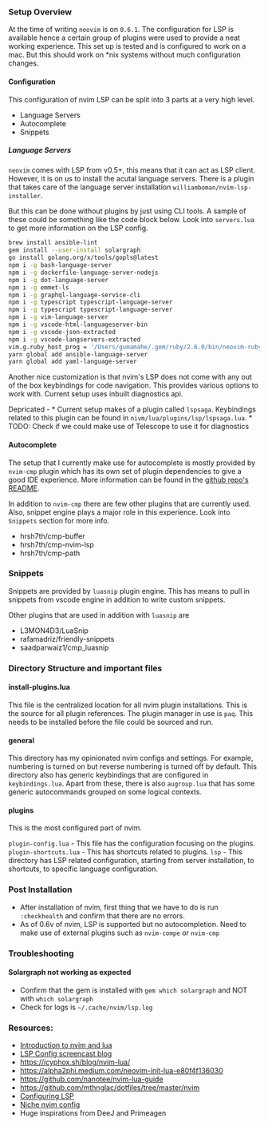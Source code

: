 ### Setup Overview
At the time of writing `neovim` is on `0.6.1`. The configuration for LSP is available hence a certain group of plugins were used to provide a neat working experience. This set up is tested and is configured to work on a mac. But this should work on *nix systems without much configuration changes.

#### Configuration
This configuration of nvim LSP can be split into 3 parts at a very high level.

- Language Servers
- Autocomplete
- Snippets

##### Language Servers
`neovim` comes with LSP from v0.5+, this means that it can act as LSP client. However, it is on us to install the acutal language servers. There is a plugin that takes care of the language server installation `williamboman/nvim-lsp-installer`.

But this can be done without plugins by just using CLI tools. A sample of these could be something like the code block below. Look into `servers.lua` to get more information on the LSP config.

```bash
brew install ansible-lint
gem install --user-install solargraph
go install golang.org/x/tools/gopls@latest
npm i -g bash-language-server
npm i -g dockerfile-language-server-nodejs
npm i -g dot-language-server
npm i -g emmet-ls
npm i -g graphql-language-service-cli
npm i -g typescript typescript-language-server
npm i -g typescript typescript-language-server
npm i -g vim-language-server
npm i -g vscode-html-languageserver-bin
npm i -g vscode-json-extracted
npm i -g vscode-langservers-extracted
vim.g.ruby_host_prog = '/Users/gumamahe/.gem/ruby/2.6.0/bin/neovim-ruby-host'
yarn global add ansible-language-server
yarn global add yaml-language-server
```
Another nice customization is that nvim's LSP does not come with any out of the box keybindings for code navigation. This provides various options to work with. Current setup uses inbuilt diagnostics api.

Depricated - * Current setup makes of a plugin called `lspsaga`. Keybindings related to this plugin can be found in `nivm/lua/plugins/lsp/lspsaga.lua`. *
TODO: Check if we could make use of Telescope to use it for diagnostics

#### Autocomplete
The setup that I currently make use for autocomplete is mostly provided by `nvim-cmp` plugin which has its own set of plugin dependencies to give a good IDE experience. More information can be found in the [github repo's README](https://github.com/hrsh7th/nvim-cmp).

In addition to `nvim-cmp` there are few other plugins that are currently used. Also, snippet engine plays a major role in this experience. Look into `Snippets` section for more info.

- hrsh7th/cmp-buffer
- hrsh7th/cmp-nvim-lsp
- hrsh7th/cmp-path

### Snippets
Snippets are provided by `luasnip` plugin engine. This has means to pull in snippets from vscode engine in addition to write custom snippets.

Other plugins that are used in addition with `luasnip` are
- L3MON4D3/LuaSnip
- rafamadriz/friendly-snippets
- saadparwaiz1/cmp_luasnip

### Directory Structure and important files
#### install-plugins.lua

This file is the centralized location for all nvim plugin installations. This is the source for all plugin references. The plugin manager in use is `paq`. This needs to be installed before the file could be sourced and run.

#### general

This directory has my opinionated nvim configs and settings. For example, numbering is turned on but reverse numbering is turned off by default. This directory also has generic keybindings that are configured in `keybindings.lua`. Apart from these, there is also `augroup.lua` that has some generic autocommands grouped on some logical contexts.

#### plugins

This is the most configured part of nvim.

`plugin-config.lua` - This file has the configuration focusing on the plugins.
`plugin-shortcuts.lua` - This has shortcuts related to plugins.
`lsp` - This directory has LSP related configuration, starting from server installation, to shortcuts, to specific language configuration.

### Post Installation
- After installation of nvim, first thing that we have to do is run `:checkhealth` and confirm that there are no errors.
- As of 0.6v of nvim, LSP is supported but no autocompletion. Need to make use of external plugins such as `nvim-compe` or `nvim-cmp`

### Troubleshooting

#### Solargraph not working as expected
- Confirm that the gem is installed with `gem which solargraph` and NOT with `which solargraph`
- Check for logs is `~/.cache/nvim/lsp.log`

### Resources:
- [Introduction to nvim and lua](https://vonheikemen.github.io/devlog/tools/configuring-neovim-using-lua/)
- [LSP Config screencast blog](https://www.chrisatmachine.com/Neovim/27-native-lsp/)
- https://icyphox.sh/blog/nvim-lua/
- https://alpha2phi.medium.com/neovim-init-lua-e80f4f136030
- https://github.com/nanotee/nvim-lua-guide
- https://github.com/mthnglac/dotfiles/tree/master/nvim
- [Configuring LSP](https://blog.diegoquiroz.com/how-to-use-neovim-lsp-e8f79f1f0d7c)
- [Niche nvim config](https://alpha2phi.medium.com/niche-neovim-plugins-722b34f76291)
- Huge inspirations from DeeJ and Primeagen

